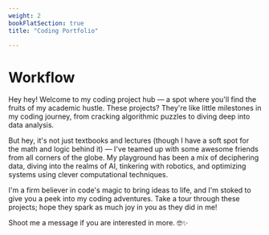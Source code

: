 ```yaml
---
weight: 2
bookFlatSection: true
title: "Coding Portfolio"

---
```


# Workflow


Hey hey! Welcome to my coding project hub — a spot where you'll find the fruits of my academic hustle. These projects? They're like little milestones in my coding journey, from cracking algorithmic puzzles to diving deep into data analysis.

But hey, it's not just textbooks and lectures (though I have a soft spot for the math and logic behind it) — I've teamed up with some awesome friends from all corners of the globe. My playground has been a mix of deciphering data, diving into the realms of AI, tinkering with robotics, and optimizing systems using clever computational techniques.

I'm a firm believer in code's magic to bring ideas to life, and I'm stoked to give you a peek into my coding adventures. Take a tour through these projects; hope they spark as much joy in you as they did in me!

Shoot me a message if you are interested in more. 🤓✨






